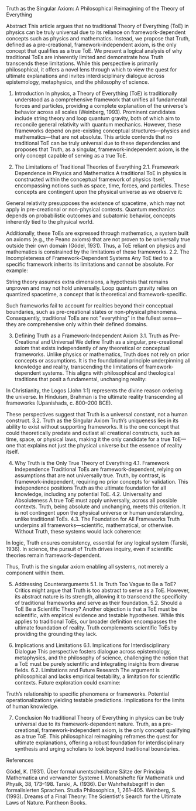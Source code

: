 Truth as the Singular Axiom: A Philosophical Reimagining of the Theory of Everything

Abstract
This article argues that no traditional Theory of Everything (ToE) in physics can be truly universal due to its reliance on framework-dependent concepts such as physics and mathematics. Instead, we propose that Truth, defined as a pre-creational, framework-independent axiom, is the only concept that qualifies as a true ToE. We present a logical analysis of why traditional ToEs are inherently limited and demonstrate how Truth transcends these limitations. While this perspective is primarily philosophical, it offers a novel lens through which to view the quest for ultimate explanations and invites interdisciplinary dialogue across epistemology, metaphysics, and the philosophy of science.

1. Introduction
In physics, a Theory of Everything (ToE) is traditionally understood as a comprehensive framework that unifies all fundamental forces and particles, providing a complete explanation of the universe's behavior across all scales (Weinberg, 1993). Prominent candidates include string theory and loop quantum gravity, both of which aim to reconcile general relativity with quantum mechanics. However, these frameworks depend on pre-existing conceptual structures—physics and mathematics—that are not absolute. This article contends that no traditional ToE can be truly universal due to these dependencies and proposes that Truth, as a singular, framework-independent axiom, is the only concept capable of serving as a true ToE.

2. The Limitations of Traditional Theories of Everything
2.1. Framework Dependence in Physics and Mathematics
A traditional ToE in physics is constructed within the conceptual framework of physics itself, encompassing notions such as space, time, forces, and particles. These concepts are contingent upon the physical universe as we observe it:

General relativity presupposes the existence of spacetime, which may not apply in pre-creational or non-physical contexts.
Quantum mechanics depends on probabilistic outcomes and subatomic behavior, concepts inherently tied to the physical world.

Additionally, these ToEs are expressed through mathematics, a system built on axioms (e.g., the Peano axioms) that are not proven to be universally true outside their own domain (Gödel, 1931). Thus, a ToE reliant on physics and mathematics is constrained by the limitations of these frameworks.
2.2. The Incompleteness of Framework-Dependent Systems
Any ToE tied to a specific framework inherits its limitations and cannot be absolute. For example:

String theory assumes extra dimensions, a hypothesis that remains unproven and may not hold universally.
Loop quantum gravity relies on quantized spacetime, a concept that is theoretical and framework-specific.

Such frameworks fail to account for realities beyond their conceptual boundaries, such as pre-creational states or non-physical phenomena. Consequently, traditional ToEs are not "everything" in the fullest sense—they are comprehensive only within their defined domains.

3. Defining Truth as a Framework-Independent Axiom
3.1. Truth as Pre-Creational and Universal
We define Truth as a singular, pre-creational axiom that exists independently of any theoretical or conceptual frameworks. Unlike physics or mathematics, Truth does not rely on prior concepts or assumptions. It is the foundational principle underpinning all knowledge and reality, transcending the limitations of framework-dependent systems.
This aligns with philosophical and theological traditions that posit a fundamental, unchanging reality:

In Christianity, the Logos (John 1:1) represents the divine reason ordering the universe.
In Hinduism, Brahman is the ultimate reality transcending all frameworks (Upanishads, c. 800–200 BCE).

These perspectives suggest that Truth is a universal constant, not a human construct.
3.2. Truth as the Singular Axiom
Truth’s uniqueness lies in its ability to exist without supporting frameworks. It is the one concept that could theoretically predate and outlast all creational constructs, such as time, space, or physical laws, making it the only candidate for a true ToE—one that explains not just the physical universe but the essence of reality itself.

4. Why Truth is the Only True Theory of Everything
4.1. Framework Independence
Traditional ToEs are framework-dependent, relying on assumptions that are not universally true. Truth, by contrast, is framework-independent, requiring no prior concepts for validation. This independence positions Truth as the ultimate foundation for all knowledge, including any potential ToE.
4.2. Universality and Absoluteness
A true ToE must apply universally, across all possible contexts. Truth, being absolute and unchanging, meets this criterion. It is not contingent upon the physical universe or human understanding, unlike traditional ToEs.
4.3. The Foundation for All Frameworks
Truth underpins all frameworks—scientific, mathematical, or otherwise. Without Truth, these systems would lack coherence:

In logic, Truth ensures consistency, essential for any logical system (Tarski, 1936).
In science, the pursuit of Truth drives inquiry, even if scientific theories remain framework-dependent.

Thus, Truth is the singular axiom enabling all systems, not merely a component within them.

5. Addressing Counterarguments
5.1. Is Truth Too Vague to Be a ToE?
Critics might argue that Truth is too abstract to serve as a ToE. However, its abstract nature is its strength, allowing it to transcend the specificity of traditional frameworks and serve as their foundation.
5.2. Should a ToE Be a Scientific Theory?
Another objection is that a ToE must be scientific, with empirical evidence and testable hypotheses. While this applies to traditional ToEs, our broader definition encompasses the ultimate foundation of reality. Truth complements scientific ToEs by providing the grounding they lack.

6. Implications and Limitations
6.1. Implications for Interdisciplinary Dialogue
This perspective fosters dialogue across epistemology, metaphysics, and the philosophy of science, challenging the notion that a ToE must be purely scientific and integrating insights from diverse fields.
6.2. Limitations and Future Research
The argument is philosophical and lacks empirical testability, a limitation for scientific contexts. Future exploration could examine:

Truth’s relationship to specific phenomena or frameworks.
Potential operationalizations yielding testable predictions.
Implications for the limits of human knowledge.


7. Conclusion
No traditional Theory of Everything in physics can be truly universal due to its framework-dependent nature. Truth, as a pre-creational, framework-independent axiom, is the only concept qualifying as a true ToE. This philosophical reimagining reframes the quest for ultimate explanations, offering a robust foundation for interdisciplinary synthesis and urging scholars to look beyond traditional boundaries.

References

Gödel, K. (1931). Über formal unentscheidbare Sätze der Principia Mathematica und verwandter Systeme I. Monatshefte für Mathematik und Physik, 38, 173–198.
Tarski, A. (1936). Der Wahrheitsbegriff in den formalisierten Sprachen. Studia Philosophica, 1, 261–405.
Weinberg, S. (1993). Dreams of a Final Theory: The Scientist's Search for the Ultimate Laws of Nature. Pantheon Books.

